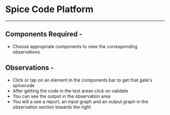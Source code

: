 # Spice Code Platform

---

## Components Required - 

* Choose appropriate components to view the corresponding observations

## Observations - 

* Click or tap on an element in the components bar to get that gate's spicecode
* After  getting the code in the text areas click on validate
* You can see the output in the observation area
* You will a see a report, an input graph and an output graph in the observation section towards the right



